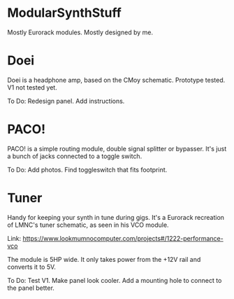 # ModularSynthStuff
Mostly Eurorack modules. Mostly designed by me.

# Doei
Doei is a headphone amp, based on the CMoy schematic. Prototype tested. V1 not tested yet.

To Do: Redesign panel. Add instructions.


# PACO!
PACO! is a simple routing module, double signal splitter or bypasser. It's just a bunch of jacks connected to a toggle switch.

To Do: Add photos. Find toggleswitch that fits footprint.


# Tuner
Handy for keeping your synth in tune during gigs. It's a Eurorack recreation of LMNC's tuner schematic, as seen in his VCO module. 

Link: https://www.lookmumnocomputer.com/projects#/1222-performance-vco

The module is 5HP wide. It only takes power from the +12V rail and converts it to 5V.

To Do: Test V1. Make panel look cooler. Add a mounting hole to connect to the panel better.
